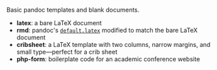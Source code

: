 
Basic pandoc templates and blank documents.

* **latex**: a bare LaTeX document
* **rmd**: pandoc's
[`default.latex`](https://raw.githubusercontent.com/jgm/pandoc-templates/master/default.latex)
modified to match the bare LaTeX document
* **cribsheet**: a LaTeX template with two columns, narrow margins,
  and small type&mdash;perfect for a crib sheet
* **php-form**: boilerplate code for an academic conference website

